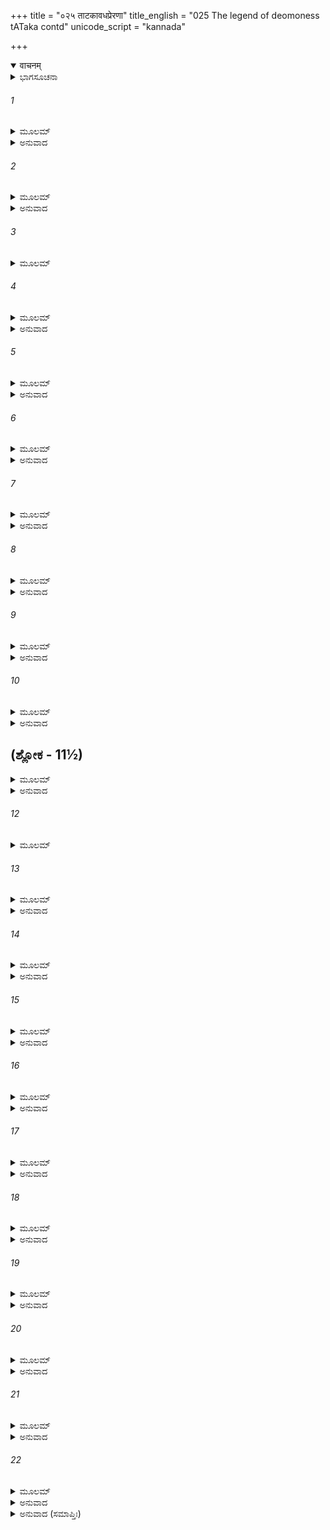 +++
title = "०२५ ताटकावधप्रेरणा"
title_english = "025 The legend of deomoness tATaka contd"
unicode_script = "kannada"

+++
<details open><summary>वाचनम्</summary>

<div class="audioEmbed"  caption="श्रीराम-हरिसीताराममूर्ति-घनपाठिभ्यां वचनम्" src="https://archive.org/download/Ramayana-recitation-Sriram-harisItArAmamUrti-Ghanapaati-v2/Kanda_1/Kanda_1_BK-025-ThaataKaavadha_Preranaa.mp3"></div>
</details>



<details><summary>ಭಾಗಸೂಚನಾ</summary>

ರಾಮನು ಕೇಳಿದಾಗ ವಿಶ್ವಾಮಿತ್ರರು ತಾಟಕಾ - ಮಾರೀಚರ ಜನ್ಮ ವೃತ್ತಾಂತ ತಿಳಿಸಿದುದು ಹಾಗೂ ತಾಟಕಿಯ ವಧೆಗೆ ಪ್ರೇರಿತಗೊಳಿಸುವುದು
</details>

###### 1


<details><summary>ಮೂಲಮ್</summary>

ಅಥ ತಸ್ಯಾಪ್ರಮೇಯಸ್ಯ ಮುನೇರ್ವಚನಮುತ್ತಮಮ್ ।  
ಶ್ರುತ್ವಾ ಪುರುಷಶಾರ್ದೂಲಃ ಪ್ರತ್ಯುವಾಚ ಶುಭಾಂ ಗಿರಮ್ ॥
</details>

<details><summary>ಅನುವಾದ</summary>

ಅಪ್ರಮೇಯರಾದ ವಿಶ್ವಾಮಿತ್ರ ಮಹರ್ಷಿಗಳ ಮಾತನ್ನು ಕೇಳಿ ನರಪುಂಗವನಾದ ಶ್ರೀರಾಮನು ಮಹರ್ಷಿಗಳಲ್ಲಿ ಈ ಶುಭದಾಯಕವಾದ ಮಾತನ್ನು ಕೇಳಿದನು.॥1॥
</details>

###### 2


<details><summary>ಮೂಲಮ್</summary>

ಅಲ್ಪವೀರ್ಯಾ ಯದಾ ಯಕ್ಷೀ ಶ್ರೂಯತೇ ಮುನಿಪುಂಗವ ।  
ಕಥಂ ನಾಗಸಹಸ್ರಸ್ಯ ಧಾರಯತ್ಯಬಲಾ ಬಲಮ್ ॥
</details>

<details><summary>ಅನುವಾದ</summary>

ಮುನಿಶ್ರೇಷ್ಠರೇ! ಈ ಯಕ್ಷಿಣಿಯು ಓರ್ವ ಅಬಲೆ ಎಂದು ಹೇಳಲಾಗುತ್ತದೆ, ಆಗ ಅವಳ ಶಕ್ತಿಯು ಸ್ವಲ್ಪವೇ ಆಗಿರಬೇಕಲ್ಲ! ಹಾಗಿರುವಾಗ ಅವಳು ಒಂದು ಸಾವಿರ ಆನೆಗಳ ಬಲವನ್ನು ಹೇಗೆ ಪಡೆದಳು.॥2॥
</details>

###### 3


<details><summary>ಮೂಲಮ್</summary>

ಇತ್ಯುಕ್ತಂ ವಚನಂ ಶ್ರುತ್ವಾ ರಾಘವಸ್ಯಾಮಿತೌಜಸಃ ।  
ಹರ್ಷಯನ್ ಶ್ಲಕ್ಷ್ಣಯಾ ವಾಚಾ ಸಲಕ್ಷ್ಮಣಮರಿಂದಮಮ್ ॥
</details>

###### 4


<details><summary>ಮೂಲಮ್</summary>

ವಿಶ್ವಾಮಿತ್ರೋಽಬ್ರವೀದ್ವಾಕ್ಯಂ ಶೃಣು ಯೇನ ಬಲೋತ್ಕಟಾ ।  
ವರದಾನಕೃತಂ ವೀರ್ಯಂ ಧಾರಯತ್ಯಬಲಾ ಬಲಮ್ ॥
</details>

<details><summary>ಅನುವಾದ</summary>

ಅಮಿತ ತೇಜಸ್ವೀ ಶ್ರೀ ರಘುನಾಥನು ಹೇಳಿದ ಮಾತನ್ನು ಕೇಳಿ ವಿಶ್ವಾಮಿತ್ರರು ಮಧುರ ವಾಣಿಯಿಂದ ಲಕ್ಷ್ಮಣ ಸಹಿತ ಶತ್ರುದಮನ ಶ್ರೀರಾಮನಿಗೆ ಹರ್ಷವನ್ನುಂಟು ಮಾಡುತ್ತಾ ನುಡಿದರು - ರಘುನಂದನ! ತಾಟಕೆಯು ಇಷ್ಟು ಬಲಶಾಲಿ ಹೇಗಾದಳು ಅದನ್ನು ಹೇಳುತ್ತೇನೆ ಕೇಳು. ಆಕೆಯಲ್ಲಿ ವರಬಲದಿಂದ ಇಂತಹ ಬಲವಿದೆ. ಆದ್ದರಿಂದ ಆಕೆಯು ಅಬಲೆಯಾಗಿದ್ದರೂ ಸಬಲಳಾಗಿದ್ದಾಳೆ.॥3-4॥
</details>

###### 5


<details><summary>ಮೂಲಮ್</summary>

ಪೂರ್ವಮಾಸೀನ್ಮಹಾಯಕ್ಷಃ ಸುಕೇತುರ್ನಾಮ ವೀರ್ಯವಾನ್ ।  
ಅನಪತ್ಯಃ ಶುಭಾಚಾರಃ ಸ ಚ ತೇಪೇ ಮಹತ್ತಪಃ ॥
</details>

<details><summary>ಅನುವಾದ</summary>

ಹಿಂದಿನ ಕಾಲದಲ್ಲಿ ಸುಕೇತು ಎಂಬ ಪ್ರಸಿದ್ಧ ಮಹಾ ಯಕ್ಷನೊಬ್ಬನು ಇದ್ದನು. ಅವನು ಬಹಳ ಪರಾಕ್ರಮಿ ಮತ್ತು ಸದಾಚಾರಿಯಾಗಿದ್ದನು. ಆದರೆ ಅವನಿಗೆ ಸಂತಾನ ಇರಲಿಲ್ಲ. ಅದಕ್ಕಾಗಿ ಅವನು ಭಾರೀ ತಪಸ್ಸುಮಾಡಿದನು.॥5॥
</details>

###### 6


<details><summary>ಮೂಲಮ್</summary>

ಪಿತಾಮಹಸ್ತು ಸುಪ್ರೀತಸ್ತಸ್ಯ ಯಕ್ಷಪತೇಸ್ತದಾ ।  
ಕನ್ಯಾರತ್ನಂ ದದೌ ರಾಮ ತಾಟಕಾಂ ನಾಮ ನಾಮತಃ ॥
</details>

<details><summary>ಅನುವಾದ</summary>

ಶ್ರೀರಾಮಾ! ಯಕ್ಷರಾಜ ಸುಕೇತುವಿನ ತಪಸ್ಸಿಗೆ ಬ್ರಹ್ಮದೇವರು ಒಲಿದು, ಆ ಸುಕೇತುವಿಗೆ ಒಂದು ಕನ್ಯಾರತ್ನವನ್ನು ಕರುಣಿಸಿದನು. ಆಕೆಯ ಹೆಸರು ತಾಟಕಾ ಎಂದಿತ್ತು.॥6॥
</details>

###### 7


<details><summary>ಮೂಲಮ್</summary>

ದದೌ ನಾಗಸಹಸ್ರಸ್ಯ ಬಲಂ ಚಾಸ್ಯಾಃ ಪಿತಾಮಹಃ ।  
ನ ತ್ವೇವ ಪುತ್ರಂ ಯಕ್ಷಾಯ ದದೌ ಚಾಸೌ ಮಹಾಯಶಾಃ ॥
</details>

<details><summary>ಅನುವಾದ</summary>

ಬ್ರಹ್ಮದೇವರು ಆಕೆಗೆ ಒಂದು ಸಾವಿರ ಆನೆಗಳ ಬಲವನ್ನು ಕೊಟ್ಟರು. ಆದರೆ ಆ ಮಹಾಯಶಸ್ವೀ ಪಿತಾಮಹನು ಆ ಯಕ್ಷನಿಗೆ ಪುತ್ರನನ್ನು ಕೊಡಲಿಲ್ಲ. (ಪುತ್ರರಾದರೆ ಅವರಿಂದ ಜನತೆಯು ಪೀಡಿತವಾದೀತು ಎಂದು ಯೋಚಿಸಿ ಬ್ರಹ್ಮ ದೇವರು ಪುತ್ರನನ್ನು ಕರುಣಿಸಲಿಲ್ಲ).॥7॥
</details>

###### 8


<details><summary>ಮೂಲಮ್</summary>

ತಾಂ ತು ಬಾಲಾಂ ವಿವರ್ಧಂತೀಂ ರೂಪಯೌವನಶಾಲಿನೀಮ್ ।  
ಜುಂಭಪುತ್ರಾಯ ಸುಂದಾಯ ದದೌ ಭಾರ್ಯಾಂ ಯಶಸ್ವಿನೀಮ್ ॥
</details>

<details><summary>ಅನುವಾದ</summary>

ದಿನಕಳೆದಂತೆ ಆ ಯಕ್ಷಕನ್ಯೆಯು ಬೆಳೆದು ರೂಪ-ಯೌವನದಿಂದ ಸುಶೋಭಿತಳಾದಳು. ಆಗ ಆ ತರುಣಿಯನ್ನು ಸುಕೇತುವು ತನ್ನ ಯಶಸ್ವೀ ಪುತ್ರಿಯನ್ನು ಜಂಭಪುತ್ರ ಸುಂದನಿಗೆ ಮದುವೆ ಮಾಡಿಕೊಟ್ಟನು.॥8॥
</details>

###### 9


<details><summary>ಮೂಲಮ್</summary>

ಕಸ್ಯಚಿತ್ತ್ವಥ ಕಾಲಸ್ಯ ಯಕ್ಷೀ ಪುತ್ರಂ ವ್ಯಜಾಯತ ।  
ಮಾರೀಚಂ ನಾಮ ದುರ್ಧರ್ಷಂ ಯಃ ಶಾಪಾದ್ರಾಕ್ಷಸೋಽಭವತ್ ॥
</details>

<details><summary>ಅನುವಾದ</summary>

ಕೆಲ ಕಾಲಾಂತರದಲ್ಲಿ ಯಕ್ಷಿ ತಾಟಕೆಯು ಮಾರೀಚನೆಂಬ ಪ್ರಸಿದ್ಧ ದುರ್ಜಯ ಪುತ್ರನಿಗೆ ಜನ್ಮನೀಡಿದಳು. ಅವನು ಅಗಸ್ತ್ಯಮುನಿಯ ಶಾಪದಿಂದ ರಾಕ್ಷಸನಾದನು.॥9॥
</details>

###### 10


<details><summary>ಮೂಲಮ್</summary>

ಸುಂದೇ ತು ನಿಹತೇ ರಾಮ ಸಾಗಸ್ತ್ಯಮೃಷಿಸತ್ತಮಮ್ ।  
ತಾಟಕಾ ಸಹಪುತ್ರೇಣ ಪ್ರಧರ್ಷಯಿತುಮಿಚ್ಛತಿ ॥
</details>

<details><summary>ಅನುವಾದ</summary>

ಶ್ರೀರಾಮಾ! ಅಗಸ್ತ್ಯರು ಶಾಪವನ್ನು ಕೊಟ್ಟು ತಾಟಕಾಪತಿ ಸುಂದನನ್ನು ಕೊಂದುಹಾಕಿದರು. ಪತಿಯು ಸತ್ತುಹೋದಾಗ ತಾಟಕೆಯು ಪುತ್ರನೊಂದಿಗೆ ಹೋಗಿ ಮುನಿವರ್ಯ ಅಗಸ್ತ್ಯರನ್ನೇ ಕೊಲ್ಲಲು ಮುಂದಾದಳು.॥10॥
</details>

## (ಶ್ಲೋಕ - 11½)


<details><summary>ಮೂಲಮ್</summary>

ಭಕ್ಷ್ಯಾರ್ಥಂ ಜಾತಸಂರಂಭಾ ಗರ್ಜಂತೀ ಸಾಭ್ಯಧಾವತ ।  
ಅಪತಂತೀಂ ತು ತಾಂ ದೃಷ್ಟ್ವಾ ಅಗಸ್ತ್ಯೋ ಭಗವಾನೃಷಿಃ ॥  
ರಾಕ್ಷಸತ್ವಂ ಭಜಸ್ವೇತಿ ಮಾರೀಚಂ ವ್ಯಾಜಹಾರ ಸಃ ।
</details>

<details><summary>ಅನುವಾದ</summary>

ಅವಳು ಕುಪಿತಳಾಗಿ ಗರ್ಜಿಸುತ್ತಾ ಮುನಿಯನ್ನು ತಿಂದುಹಾಕಲು ಓಡಿದಳು. ಆಕೆಯು ಬರುತ್ತಿದ್ದನ್ನು ನೋಡಿ ಪೂಜ್ಯರಾದ ಅಗಸ್ತ್ಯ ಮುನಿಗಳು ಮಾರೀಚನಿಗೆ ‘ನೀನು ದೇವಯೋನಿ ರೂಪವನ್ನು ತ್ಯಜಿಸಿ ರಾಕ್ಷಸನಾಗು’ ಎಂದು ಶಪಿಸಿದರು.॥11½॥
</details>

###### 12


<details><summary>ಮೂಲಮ್</summary>

ಅಗಸ್ತ್ಯಃ ಪರಮಾಮರ್ಷಸ್ತಾಟಕಾಮಪಿ ಶಪ್ತವಾನ್ ॥
</details>

###### 13


<details><summary>ಮೂಲಮ್</summary>

ಪುರುಷಾದೀ ಮಹಾಯಕ್ಷೀ ವಿಕೃತಾ ವಿಕೃತಾನನಾ ।  
ಇದಂ ರೂಪಂ ವಿಹಾಯಾಶು ದಾರುಣಂ ರೂಪಮಸ್ತು ತೇ ॥
</details>

<details><summary>ಅನುವಾದ</summary>

ಮತ್ತೆ ಕುಪಿತರಾದ ಋಷಿಗಳು ತಾಟಕೆಗೂ ‘‘ನೀನು ವಿಕರಾಳ ಮುಖವುಳ್ಳ ನರಭಕ್ಷಕಿ ರಾಕ್ಷಸಿಯಾಗು, ನೀನಾದರೋ ಮಹಾಯಕ್ಷಿಯಾಗಿರುವೆ, ಆದರೆ ಈ ನಿನ್ನ ರೂಪವನ್ನು ತ್ಯಜಿಸಿ ಭಯಂಕರ ರೂಪಿಣಿಯಾಗು’’ ಎಂದು ಶಾಪ ಕೊಟ್ಟರು.॥12-13॥
</details>

###### 14


<details><summary>ಮೂಲಮ್</summary>

ಸೈಷಾ ಶಾಪಕೃತಾಮರ್ಷಾ ತಾಟಕಾ ಕ್ರೋಧಮೂರ್ಛಿತಾ ।  
ದೇಶಮುತ್ಸಾದಯತ್ಯೇನಮಗಸ್ತ್ಯಾಚರಿತಂ ಶುಭಮ್ ॥
</details>

<details><summary>ಅನುವಾದ</summary>

ಹೀಗೆ ಶಾಪ ದೊರೆತಾಗ ತಾಟಕೆಯ ಕ್ರೊಧವು ಇನ್ನೂ ಹೆಚ್ಚಾಯಿತು. ಆಕೆಯ ಕ್ರೋಧದಿಂದ ಮೂರ್ಛಿತಳಾದಳು. ಆಗ ಅಗಸ್ತ್ಯರು ವಾಸಿಸುತ್ತಿದ್ದ ಸುಂದರ ದೇಶವನ್ನು ಮೂಲೋತ್ಪಾಟನೆ ಮಾಡತೊಡಗಿದಳು.॥14॥
</details>

###### 15


<details><summary>ಮೂಲಮ್</summary>

ಏನಾಂ ರಾಘವ ದುರ್ವೃತ್ತಾಂ ಯಕ್ಷೀಂ ಪರಮದಾರುಣಾಮ್ ।  
ಗೋಬ್ರಾಹ್ಮಣ ಹಿತಾರ್ಥಾಯ ಜಹಿ ದುಷ್ಟಪರಾಕ್ರಮಾಮ್ ॥
</details>

<details><summary>ಅನುವಾದ</summary>

ರಘುನಂದನಾ! ನೀನು ಗೋ ಮತ್ತು ಬ್ರಾಹ್ಮಣರ ಹಿತಕ್ಕಾಗಿ ದುಷ್ಟ ಪರಾಕ್ರಮವುಳ್ಳ ಈ ಪರಮ ಭಯಂಕರ ದುರಾಚಾರಿಣೀ ಯಕ್ಷಿಣಿಯನ್ನು ಸಂಹಾರ ಮಾಡು.॥15॥
</details>

###### 16


<details><summary>ಮೂಲಮ್</summary>

ನಹ್ಯೇನಾಂ ಶಾಪಸಂಸ್ಪೃಷ್ಟಾಂ ಕಶ್ಚಿದುತ್ಸಹತೇ ಪುಮಾನ್ ।  
ನಿಹಂತುಂ ತ್ರಿಷು ಲೋಕೇಷು ತ್ವಾಮೃತೇ ರಘುನಂದನ ॥
</details>

<details><summary>ಅನುವಾದ</summary>

ರಘುಕುಲವನ್ನು ಆನಂದಗೊಳಿಸುವ ರಾಮಾ! ಈ ಶಾಪಗ್ರಸ್ತ ತಾಟಕೆಯನ್ನು ಕೊಲ್ಲಲು ನೀನಲ್ಲದೆ ಮೂರು ಲೋಕಗಳಲ್ಲಿಯೂ ಸಮರ್ಥ ಪುರುಷನು ಯಾರೂ ಇಲ್ಲ.॥16॥
</details>

###### 17


<details><summary>ಮೂಲಮ್</summary>

ನಹಿ ತೇ ಸ್ತ್ರೀವಧಕೃತೇ ಘೃಣಾ ಕಾರ್ಯಾ ನರೋತ್ತಮ ।  
ಚಾತುರ್ವರ್ಣ್ಯಹಿತಾರ್ಥಂ ಹಿ ಕರ್ತವ್ಯಂ ರಾಜಸೂನುನಾ ॥
</details>

<details><summary>ಅನುವಾದ</summary>

ನರಶ್ರೇಷ್ಠನೇ! ನೀನು ಸ್ತ್ರೀಹತ್ಯೆಯ ವಿಚಾರ ಮಾಡಿ ಈಕೆಯ ಕುರಿತು ದಯೆ ತೋರಬೇಡ. ಒಬ್ಬ ರಾಜಪುತ್ರನಿಗೆ ನಾಲ್ಕು ವರ್ಣಗಳ ಹಿತಕ್ಕಾಗಿ ಸ್ತ್ರೀ ಹತ್ಯೆಯನ್ನು ಮಾಡಲು ಬಂದರೆ ಅದರಿಂದ ಹಿಂದೆಗೆಯಬಾರದು.॥17॥
</details>

###### 18


<details><summary>ಮೂಲಮ್</summary>

ನೃಶಂಸಮನೃಶಂಸಂ ವಾ ಪ್ರಜಾರಕ್ಷಣಕಾರಣಾತ್ ।  
ಪಾತಕಂ ವಾ ಸದೋಷಂ ವಾ ಕರ್ತವ್ಯಂ ರಕ್ಷತಾ ಸದಾ ॥
</details>

<details><summary>ಅನುವಾದ</summary>

ಪ್ರಜಾಪಾಲಕ ನರೇಶನು ಪ್ರಜೆಗಳ ರಕ್ಷಣೆಗಾಗಿ ಕ್ರೂರತಾಪೂರ್ಣ ಅಥವಾ ಕ್ರೂರತಾರಹಿತ, ಪಾಪಯುಕ್ತ ಅಥವಾ ದೋಷಯುಕ್ತ ಕರ್ಮವನ್ನು ಮಾಡಬೇಕಾಗುವುದು. ಇದನ್ನು ಅವನು ಸದಾ ಗಮನದಲ್ಲಿರಿಸಬೇಕು.॥18॥
</details>

###### 19


<details><summary>ಮೂಲಮ್</summary>

ರಾಜ್ಯಭಾರನಿಯುಕ್ತಾನಾಮೇಷ ಧರ್ಮಃ ಸನಾತನಃ ।  
ಅಧರ್ಮ್ಯಾಂ ಜಹಿ ಕಾಕುತ್ಸ್ಥ ಧರ್ಮೋ ಹ್ಯಸ್ಯಾಂ ನ ವಿದ್ಯತೇ ॥
</details>

<details><summary>ಅನುವಾದ</summary>

ರಾಜ್ಯಪಾಲನೆಯ ಭಾರ ಹೊತ್ತಿರುವವನಿಗೆ ಇದಾದರೋ ಸನಾತನ ಧರ್ಮವಾಗಿದೆ. ಕಾಕುತ್ಸ್ಥನೇ! ತಾಟಕೆ ಮಹಾಪಾಪಿನಿಯಾಗಿದ್ದಾಳೆ. ಆಕೆಯಲ್ಲಿ ಧರ್ಮವು ಲೇಶಮಾತ್ರವೂ ಇಲ್ಲ. ಆದ್ದರಿಂದ ಆಕೆಯನ್ನು ಕೊಂದುಹಾಕು.॥19॥
</details>

###### 20


<details><summary>ಮೂಲಮ್</summary>

ಶ್ರೂಯತೇ ಹಿ ಪುರಾ ಶಕ್ರೋ ವಿರೋಚನಸುತಾಂ ನೃಪ ।  
ಪೃಥಿವೀಂ ಹಂತುಮಿಚ್ಛಂತೀಂ ಮಂಥರಾಮಭ್ಯಸೂದಯತ್ ॥
</details>

<details><summary>ಅನುವಾದ</summary>

ನರೇಶ್ವರನೇ! ಹಿಂದಿನ ಕಾಲದಲ್ಲಿ ವಿರೋಚನನ ಪುತ್ರೀ ಮಂಥರೆಯು ಇಡೀ ಪೃಥ್ವಿಯನ್ನು ನಾಶಮಾಡಿಬಿಡಲು ಬಯಸುತ್ತಿದ್ದಳು. ಆಕೆಯ ವಿಚಾರವನ್ನು ತಿಳಿದ ಇಂದ್ರನು ಆಕೆಯನ್ನು ವಧಿಸಿಬಿಟ್ಟನು ಎಂದು ಕೇಳಿದ್ದೇವೆ.॥20॥
</details>

###### 21


<details><summary>ಮೂಲಮ್</summary>

ವಿಷ್ಣುನಾ ಚ ಪುರಾ ರಾಮ ಭೃಗುಪತ್ನೀ ಪತಿವ್ರತಾ ।  
ಅನಿಂದ್ರಂ ಲೋಕಮಿಚ್ಛಂತೀ ಕಾವ್ಯಮಾತಾ ನಿಷೂದಿತಾ ॥
</details>

<details><summary>ಅನುವಾದ</summary>

ಶ್ರೀರಾಮಾ! ಪ್ರಾಚೀನ ಕಾಲದಲ್ಲಿ ಶುಕ್ರಾಚಾರ್ಯರ ಮಾತೆ, ಭೃಗುವಿನ ಪತಿವ್ರತಾ ಪತ್ನಿಯು ತ್ರಿಭುವನವನ್ನು ಇಂದ್ರ ಶೂನ್ಯನಾಗಿಸಬೇಕೆಂದು ಬಯಸುತ್ತಿದ್ದಳು. ಇದನ್ನು ತಿಳಿದು ಭಗವಾನ್ ವಿಷ್ಣು ಆಕೆಯನ್ನು ಕೊಂದು ಹಾಕಿದನು.॥21॥
</details>

###### 22


<details><summary>ಮೂಲಮ್</summary>

ಏತೈಶ್ಚಾನ್ಯೈಶ್ಚ ಬಹುಭೀ ರಾಜಪುತ್ರೈರ್ಮಹಾತ್ಮಭಿಃ ।  
ಅಧರ್ಮಸಹಿತಾ ನಾರ್ಯೋ ಹತಾಃ ಪುರುಷಸತ್ತಮೈಃ  
ತಸ್ಮಾದೇನಾಂ ಘೃಣಾಂ ತ್ಯಕ್ತ್ವಾ ಜಹಿ ಮಚ್ಛಾಸನಾನ್ನೃಪ ॥
</details>

<details><summary>ಅನುವಾದ</summary>

ಇವರು ಹಾಗೂ ಬೇರೆ ಅನೇಕ ಮಹಾತ್ಮಾ ಪುರುಷ ಪುಂಗವ ರಾಜಕುಮಾರರು ಪಾಪಚಾರಿಣಿಯರಾದ ಸ್ತ್ರೀಯರನ್ನು ವಧಿಸಿರುವವರು. ನರೇಶ್ವರನೇ! ಆದ್ದರಿಂದ ನೀನೂ ಕೂಡ ನನ್ನ ಅಪ್ಪಣೆಯಂತೆ ದಯೆ ಅಥವಾ ಕರುಣೆಯನ್ನು ತ್ಯಜಿಸಿ ಈ ರಾಕ್ಷಸಿಯನ್ನು ಕೊಂದುಹಾಕು.॥22॥
</details>

<details><summary>ಅನುವಾದ (ಸಮಾಪ್ತಿಃ)</summary>

ವಾಲ್ಮೀಕಿ ವಿರಚಿತ ಆರ್ಷ ರಾಮಾಯಣ ಆದಿಕಾವ್ಯದ ಬಾಲಕಾಂಡದಲ್ಲಿ ಇಪ್ಪತ್ತೈದನೆಯ ಸರ್ಗ ಪೂರ್ಣವಾಯಿತು. ॥25॥
</details>
